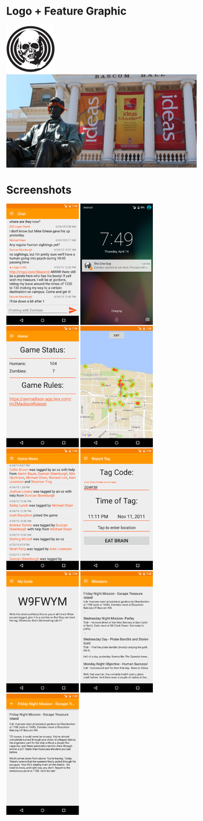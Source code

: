 # Logo + Feature Graphic
<img src="./Logo.png" width="128"/>
<img src="./Feature_Graphic.jpg" width="512"/>


# Screenshots
<img src="./Screenshots/Chat.png" width="192"/>
<img src="./Screenshots/Notifications.png" width="192"/>
<img src="./Screenshots/Status.png" width="192"/>
<img src="./Screenshots/HeatMap.png" width="192"/>
<img src="./Screenshots/GameNews.png" width="192"/>
<img src="./Screenshots/ReportTag.png" width="192"/>
<img src="./Screenshots/MyCode.png" width="192"/>
<img src="./Screenshots/Missions.png" width="192"/>
<img src="./Screenshots/Missions_Detail.png" width="192"/>